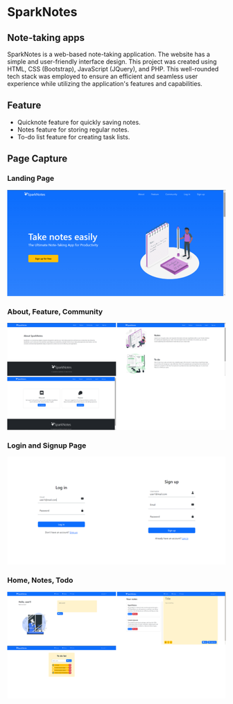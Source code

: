 # SparkNotes

## Note-taking apps

SparkNotes is a web-based note-taking application. The website has a simple and user-friendly interface design. This project was created using HTML, CSS (Bootstrap), JavaScript (JQuery), and PHP. This well-rounded tech stack was employed to ensure an efficient and seamless user experience while utilizing the application's features and capabilities.

## Feature

- Quicknote feature for quickly saving notes.
- Notes feature for storing regular notes.
- To-do list feature for creating task lists.

## Page Capture

### Landing Page
![Landing page](capture/LandingPage.png)

### About, Feature, Community
![About, Feature, Community](capture/AboutFeatureCommunity.png)

### Login and Signup Page
![Login Signup](capture/LoginSignup.png)

### Home, Notes, Todo
![Home, Notes, Todo](capture/HomeNotesTodo.png)
